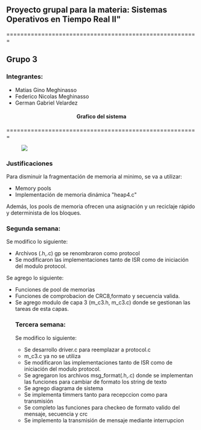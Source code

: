 <h2>
    Proyecto grupal para la materia: 
    Sistemas Operativos en Tiempo Real II"
</h2>
=======================================================

## Grupo 3

### Integrantes:
<ul>
 <li>Matias Gino Meghinasso</li>
 <li>Federico Nicolas Meghinasso</li>
 <li>German Gabriel Velardez</li>
</ul>


<h4 style="text-align:center;">
    Grafico del sistema
</h4>
=======================================================
<figure style="float: center">
  <img src="https://user-images.githubusercontent.com/68166291/127549597-4ab497f7-ba4e-4abc-a742-df3bfea10ee6.png" >
  
</figure>



### Justificaciones

Para disminuir la fragmentación de memoria al minimo, se va a utilizar:

<ul>
 <li>Memory pools</li>
 <li>Implementación de memoria dinámica "heap4.c"</li>
</ul>

Además, los pools de memoria ofrecen una asignación y un reciclaje rápido y determinista de los bloques.


### Segunda semana:
Se modifico lo siguiente:
<ul>
 <li> Archivos (.h,.c) gp se renombraron como protocol</li>
 <li>Se modificaron las implementaciones tanto de ISR como de iniciación del modulo protocol.</li>
</ul>


Se agrego lo siguiente:
<ul>
 <li>Funciones de pool de memorias</li>
 <li>Funciones de comprobacion de CRC8,formato y secuencia valida.</li>
 <li>Se agrego modulo de capa 3 (m_c3.h, m_c3.c) donde se gestionan las tareas de esta capas.</li>
 




### Tercera semana:
Se modifico lo siguiente:
<ul>
 <li> Se desarrollo driver.c para reemplazar a protocol.c</li>
 <li> m_c3.c ya no se utiliza</li>

 <li>Se modificaron las implementaciones tanto de ISR como de iniciación del modulo protocol.</li>
 <li>Se agregaron los archivos msg_format(.h,.c) donde se implementan las funciones para cambiar de formato los string de texto</li>
 <li>Se agrego diagrama de sistema </li>
 <li>Se implementa timmers tanto para recepccion como para transmisión </li>
 <li>Se completo las funciones para checkeo de formato valido del mensaje, secuencia y crc</li>
 <li>Se implemento la transmisión de mensaje mediante interrupcion </li>


</ul>


     
 





